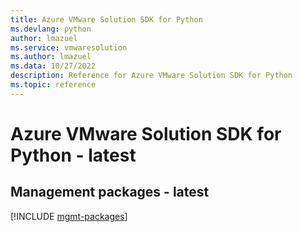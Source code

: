 ```yaml
---
title: Azure VMware Solution SDK for Python
ms.devlang: python
author: lmazuel
ms.service: vmwaresolution
ms.author: lmazuel
ms.data: 10/27/2022
description: Reference for Azure VMware Solution SDK for Python
ms.topic: reference
---
```

# Azure VMware Solution SDK for Python - latest

## Management packages - latest
[!INCLUDE [mgmt-packages](vmware-solution-mgmt-index.md)]